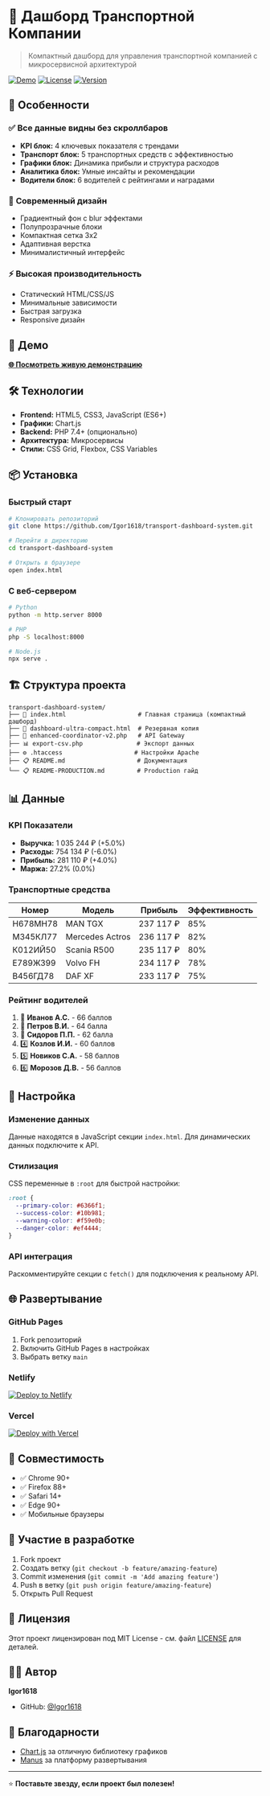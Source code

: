 # 🚛 Дашборд Транспортной Компании

> Компактный дашборд для управления транспортной компанией с микросервисной архитектурой

[![Demo](https://img.shields.io/badge/Demo-Live-brightgreen)](https://transport-dashboard-system.manus.im)
[![License](https://img.shields.io/badge/License-MIT-blue.svg)](LICENSE)
[![Version](https://img.shields.io/badge/Version-3.0-orange.svg)](CHANGELOG.md)

## 🎯 Особенности

### ✅ **Все данные видны без скроллбаров**
- **KPI блок:** 4 ключевых показателя с трендами
- **Транспорт блок:** 5 транспортных средств с эффективностью
- **Графики блок:** Динамика прибыли и структура расходов
- **Аналитика блок:** Умные инсайты и рекомендации
- **Водители блок:** 6 водителей с рейтингами и наградами

### 🎨 **Современный дизайн**
- Градиентный фон с blur эффектами
- Полупрозрачные блоки
- Компактная сетка 3x2
- Адаптивная верстка
- Минималистичный интерфейс

### ⚡ **Высокая производительность**
- Статический HTML/CSS/JS
- Минимальные зависимости
- Быстрая загрузка
- Responsive дизайн

## 🚀 Демо

**[🌐 Посмотреть живую демонстрацию](https://transport-dashboard-system.manus.im)**

## 🛠️ Технологии

- **Frontend:** HTML5, CSS3, JavaScript (ES6+)
- **Графики:** Chart.js
- **Backend:** PHP 7.4+ (опционально)
- **Архитектура:** Микросервисы
- **Стили:** CSS Grid, Flexbox, CSS Variables

## 📦 Установка

### Быстрый старт

```bash
# Клонировать репозиторий
git clone https://github.com/Igor1618/transport-dashboard-system.git

# Перейти в директорию
cd transport-dashboard-system

# Открыть в браузере
open index.html
```

### С веб-сервером

```bash
# Python
python -m http.server 8000

# PHP
php -S localhost:8000

# Node.js
npx serve .
```

## 🏗️ Структура проекта

```
transport-dashboard-system/
├── 📄 index.html                    # Главная страница (компактный дашборд)
├── 📄 dashboard-ultra-compact.html  # Резервная копия
├── 🔧 enhanced-coordinator-v2.php   # API Gateway
├── 📊 export-csv.php               # Экспорт данных
├── ⚙️ .htaccess                    # Настройки Apache
├── 📋 README.md                    # Документация
└── 📋 README-PRODUCTION.md         # Production гайд
```

## 📊 Данные

### KPI Показатели
- **Выручка:** 1 035 244 ₽ (+5.0%)
- **Расходы:** 754 134 ₽ (-6.0%)
- **Прибыль:** 281 110 ₽ (+4.0%)
- **Маржа:** 27.2% (0.0%)

### Транспортные средства
| Номер | Модель | Прибыль | Эффективность |
|-------|--------|---------|---------------|
| Н678МН78 | MAN TGX | 237 117 ₽ | 85% |
| М345КЛ77 | Mercedes Actros | 236 117 ₽ | 82% |
| К012ИЙ50 | Scania R500 | 235 117 ₽ | 80% |
| Е789ЖЗ99 | Volvo FH | 234 117 ₽ | 78% |
| В456ГД78 | DAF XF | 233 117 ₽ | 75% |

### Рейтинг водителей
1. 🥇 **Иванов А.С.** - 66 баллов
2. 🥈 **Петров В.И.** - 64 балла
3. 🥉 **Сидоров П.П.** - 62 балла
4. 4️⃣ **Козлов И.И.** - 60 баллов
5. 5️⃣ **Новиков С.А.** - 58 баллов
6. 6️⃣ **Морозов Д.В.** - 56 баллов

## 🔧 Настройка

### Изменение данных
Данные находятся в JavaScript секции `index.html`. Для динамических данных подключите к API.

### Стилизация
CSS переменные в `:root` для быстрой настройки:

```css
:root {
  --primary-color: #6366f1;
  --success-color: #10b981;
  --warning-color: #f59e0b;
  --danger-color: #ef4444;
}
```

### API интеграция
Раскомментируйте секции с `fetch()` для подключения к реальному API.

## 🌐 Развертывание

### GitHub Pages
1. Fork репозиторий
2. Включить GitHub Pages в настройках
3. Выбрать ветку `main`

### Netlify
[![Deploy to Netlify](https://www.netlify.com/img/deploy/button.svg)](https://app.netlify.com/start/deploy?repository=https://github.com/Igor1618/transport-dashboard-system)

### Vercel
[![Deploy with Vercel](https://vercel.com/button)](https://vercel.com/new/clone?repository-url=https://github.com/Igor1618/transport-dashboard-system)

## 📱 Совместимость

- ✅ Chrome 90+
- ✅ Firefox 88+
- ✅ Safari 14+
- ✅ Edge 90+
- ✅ Мобильные браузеры

## 🤝 Участие в разработке

1. Fork проект
2. Создать ветку (`git checkout -b feature/amazing-feature`)
3. Commit изменения (`git commit -m 'Add amazing feature'`)
4. Push в ветку (`git push origin feature/amazing-feature`)
5. Открыть Pull Request

## 📝 Лицензия

Этот проект лицензирован под MIT License - см. файл [LICENSE](LICENSE) для деталей.

## 👨‍💻 Автор

**Igor1618**
- GitHub: [@Igor1618](https://github.com/Igor1618)

## 🙏 Благодарности

- [Chart.js](https://www.chartjs.org/) за отличную библиотеку графиков
- [Manus](https://manus.im/) за платформу развертывания

---

⭐ **Поставьте звезду, если проект был полезен!**
